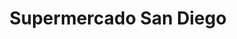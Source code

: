 ---
title: "Supermercado San Diego"
url: /san-juan-de-los-morros/supermercado-san-diego/
shop: Supermarkt
---